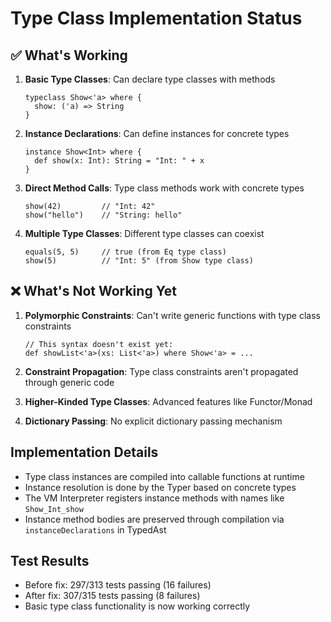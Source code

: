 # Type Class Implementation Status

## ✅ What's Working

1. **Basic Type Classes**: Can declare type classes with methods
   ```klassic
   typeclass Show<'a> where {
     show: ('a) => String
   }
   ```

2. **Instance Declarations**: Can define instances for concrete types
   ```klassic
   instance Show<Int> where {
     def show(x: Int): String = "Int: " + x
   }
   ```

3. **Direct Method Calls**: Type class methods work with concrete types
   ```klassic
   show(42)         // "Int: 42"
   show("hello")    // "String: hello"
   ```

4. **Multiple Type Classes**: Different type classes can coexist
   ```klassic
   equals(5, 5)     // true (from Eq type class)
   show(5)          // "Int: 5" (from Show type class)
   ```

## ❌ What's Not Working Yet

1. **Polymorphic Constraints**: Can't write generic functions with type class constraints
   ```klassic
   // This syntax doesn't exist yet:
   def showList<'a>(xs: List<'a>) where Show<'a> = ...
   ```

2. **Constraint Propagation**: Type class constraints aren't propagated through generic code

3. **Higher-Kinded Type Classes**: Advanced features like Functor/Monad

4. **Dictionary Passing**: No explicit dictionary passing mechanism

## Implementation Details

- Type class instances are compiled into callable functions at runtime
- Instance resolution is done by the Typer based on concrete types
- The VM Interpreter registers instance methods with names like `Show_Int_show`
- Instance method bodies are preserved through compilation via `instanceDeclarations` in TypedAst

## Test Results
- Before fix: 297/313 tests passing (16 failures)
- After fix: 307/315 tests passing (8 failures)
- Basic type class functionality is now working correctly